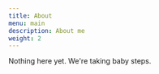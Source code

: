 ```yaml
---
title: About
menu: main
description: About me
weight: 2
---
```


Nothing here yet. We're taking baby steps.
